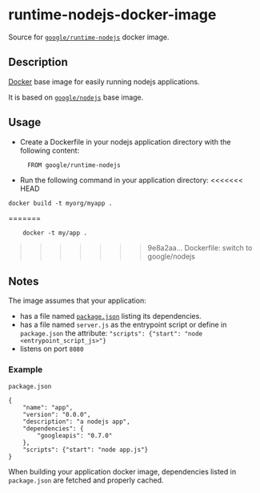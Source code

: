 runtime-nodejs-docker-image
===========================

Source for [`google/runtime-nodejs`](https://index.docker.io/u/google/runtime-nodejs/) docker image.

## Description

[Docker](https://docker.io) base image for easily running nodejs applications.

It is based on [`google/nodejs`](https://index.docker.io/u/google/runtime-nodejs/) base image.

## Usage

- Create a Dockerfile in your nodejs application directory with the following content:

        FROM google/runtime-nodejs

- Run the following command in your application directory:
<<<<<<< HEAD
```
docker build -t myorg/myapp .
```
=======

        docker -t my/app .
>>>>>>> 9e8a2aa... Dockerfile: switch to google/nodejs

## Notes

The image assumes that your application:

- has a file named [`package.json`](https://www.npmjs.org/doc/json.html) listing its dependencies.
- has a file named `server.js` as the entrypoint script or define in `package.json` the attribute: `"scripts": {"start": "node <entrypoint_script_js>"}`
- listens on port `8080`

### Example

`package.json`


    {
        "name": "app",
        "version": "0.0.0",
        "description": "a nodejs app",
        "dependencies": {
            "googleapis": "0.7.0"
        },
        "scripts": {"start": "node app.js"}
    }


When building your application docker image, dependencies listed in `package.json` are fetched and properly cached.
